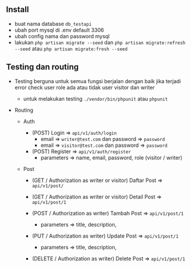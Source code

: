 ## Install

- buat nama database `db_testapi`
- ubah port mysql di .env default 3306
- ubah config nama dan password mysql
- lakukan `php artisan migrate --seed` dan `php artisan migrate:refresh --seed` atau `php artisan migrate:fresh --seed`

## Testing dan routing

- Testing berguna untuk semua fungsi berjalan dengan baik jika terjadi error check user role ada atau tidak user visitor dan writer
  - untuk melakukan testing `./vendor/bin/phpunit` atau `phpunit`

- Routing
  - Auth
    - (POST) Login => `api/v1/auth/login`
      - email => `writer@test.com` dan password => `password`
      - email => `visitor@test.com` dan password => `password`
    - (POST) Register => `api/v1/auth/register`
      - parameters => name, email, password, role (visitor / writer)

  - Post
    - (GET / Authorization as writer or visitor) Daftar Post => `api/v1/post/`

    - (GET / Authorization as writer or visitor) Detail Post => `api/v1/post/1`

    - (POST / Authorization as writer) Tambah Post => `api/v1/post/1`
      - parameters => title, description,

    - (PUT / Authorization as writer) Update Post => `api/v1/post/1`
      - parameters => title, description,

    - (DELETE / Authorization as writer) Delete Post => `api/v1/post/1`
